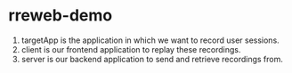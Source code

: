 # rreweb-demo

1. targetApp is the application in which we want to record user sessions.
2. client is our frontend application to replay these recordings.
3. server is our backend application to send and retrieve recordings from.
